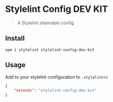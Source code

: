 # Stylelint Config DEV KIT
> A Stylelint shareable config

## Install
```
npm i stylelint stylelint-config-dev-kit
```

## Usage
Add to your stylelint configuration to ```.stylelintrc```

```json
{
    "extends": "stylelint-config-dev-kit"
}
```
